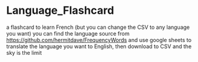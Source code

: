 # Language_Flashcard
a flashcard to learn French (but you can change the CSV to any language you want)
you can find the language source from https://github.com/hermitdave/FrequencyWords 
and use google sheets to translate the language you want to English, then download 
to CSV and the sky is the limit
